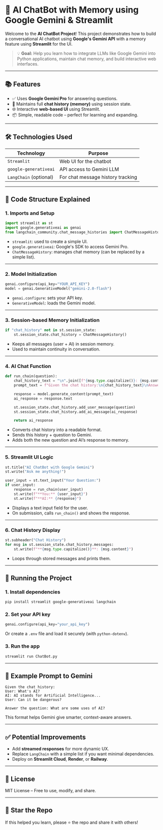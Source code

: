# 🤖 AI ChatBot with Memory using Google Gemini & Streamlit

Welcome to the **AI ChatBot Project**! This project demonstrates how to build a conversational AI chatbot using **Google's Gemini API** with a memory feature using **Streamlit** for the UI.

> 💡 **Goal:** Help you learn how to integrate LLMs like Google Gemini into Python applications, maintain chat memory, and build interactive web interfaces.

---

## 📚 Features

* ✅ Uses **Google Gemini Pro** for answering questions.
* 💬 Maintains full **chat history (memory)** using session state.
* 🌐 Interactive **web-based UI** using Streamlit.
* 📦 Simple, readable code – perfect for learning and expanding.

---

## 🛠️ Technologies Used

| Technology             | Purpose                           |
| ---------------------- | --------------------------------- |
| `Streamlit`            | Web UI for the chatbot            |
| `google-generativeai`  | API access to Gemini LLM          |
| `LangChain` (optional) | For chat message history tracking |

---

## 📄 Code Structure Explained

### 1. **Imports and Setup**

```python
import streamlit as st
import google.generativeai as genai
from langchain_community.chat_message_histories import ChatMessageHistory
```

* `streamlit`: used to create a simple UI.
* `google.generativeai`: Google's SDK to access Gemini Pro.
* `ChatMessageHistory`: manages chat memory (can be replaced by a simple list).

---

### 2. **Model Initialization**

```python
genai.configure(api_key="YOUR_API_KEY")
model = genai.GenerativeModel("gemini-2.0-flash")
```

* `genai.configure`: sets your API key.
* `GenerativeModel`: loads the Gemini model.

---

### 3. **Session-based Memory Initialization**

```python
if "chat_history" not in st.session_state:
    st.session_state.chat_history = ChatMessageHistory()
```

* Keeps all messages (user + AI) in session memory.
* Used to maintain continuity in conversation.

---

### 4. **AI Chat Function**

```python
def run_chain(question):
    chat_history_text = "\n".join([f"{msg.type.capitalize()}: {msg.content}" for msg in st.session_state.chat_history.messages])
    prompt_text = f"Given the chat history:\n{chat_history_text}\nAnswer the question: {question}"

    response = model.generate_content(prompt_text)
    ai_response = response.text

    st.session_state.chat_history.add_user_message(question)
    st.session_state.chat_history.add_ai_message(ai_response)

    return ai_response
```

* Converts chat history into a readable format.
* Sends this history + question to Gemini.
* Adds both the new question and AI’s response to memory.

---

### 5. **Streamlit UI Logic**

```python
st.title("AI ChatBot with Google Gemini")
st.write("Ask me anything!")

user_input = st.text_input("Your Question:")
if user_input:
    response = run_chain(user_input)
    st.write(f"**You:** {user_input}")
    st.write(f"**AI:** {response}")
```

* Displays a text input field for the user.
* On submission, calls `run_chain()` and shows the response.

---

### 6. **Chat History Display**

```python
st.subheader("Chat History")
for msg in st.session_state.chat_history.messages:
    st.write(f"**{msg.type.capitalize()}**: {msg.content}")
```

* Loops through stored messages and prints them.

---

## 🚀 Running the Project

### 1. Install dependencies

```bash
pip install streamlit google-generativeai langchain
```

### 2. Set your API key

```python
genai.configure(api_key="your_api_key")
```

Or create a `.env` file and load it securely (with `python-dotenv`).

### 3. Run the app

```bash
streamlit run ChatBot.py
```

---

## 🧩 Example Prompt to Gemini

```
Given the chat history:
User: What's AI?
AI: AI stands for Artificial Intelligence...
User: Can it be dangerous?

Answer the question: What are some uses of AI?
```

This format helps Gemini give smarter, context-aware answers.

---

## ✅ Potential Improvements

* Add **streamed responses** for more dynamic UX.
* Replace `LangChain` with a simple list if you want minimal dependencies.
* Deploy on **Streamlit Cloud**, **Render**, or **Railway**.

---

## 📄 License

MIT License – Free to use, modify, and share.

---

## 🌟 Star the Repo

If this helped you learn, please ⭐ the repo and share it with others!
